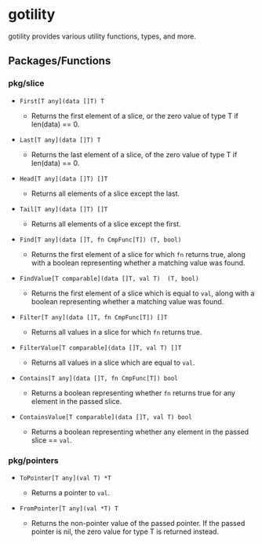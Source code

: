 # gotility

gotility provides various utility functions, types, and more. 

## Packages/Functions

### pkg/slice

- `First[T any](data []T) T`
  - Returns the first element of a slice, or the zero value of type T if len(data) == 0.

- `Last[T any](data []T) T`
  - Returns the last element of a slice, of the zero value of type T if len(data) == 0.

- `Head[T any](data []T) []T`
  - Returns all elements of a slice except the last.

- `Tail[T any](data []T) []T`
  - Returns all elements of a slice except the first.

- `Find[T any](data []T, fn CmpFunc[T]) (T, bool)`
  - Returns the first element of a slice for which `fn` returns true, along with a boolean representing whether a matching value was found.

- `FindValue[T comparable](data []T, val T)  (T, bool)`
  - Returns the first element of a slice which is equal to `val`, along with a boolean representing whether a matching value was found.

- `Filter[T any](data []T, fn CmpFunc[T]) []T`
  - Returns all values in a slice for which `fn` returns true.

- `FilterValue[T comparable](data []T, val T) []T`
  - Returns all values in a slice which are equal to `val`.

- `Contains[T any](data []T, fn CmpFunc[T]) bool`
  - Returns a boolean representing whether `fn` returns true for any element in the passed slice.

- `ContainsValue[T comparable](data []T, val T) bool`
  - Returns a boolean representing whether any element in the passed slice == `val`.

### pkg/pointers

- `ToPointer[T any](val T) *T`
  - Returns a pointer to `val`.

- `FromPointer[T any](val *T) T`
  - Returns the non-pointer value of the passed pointer. If the passed pointer is nil, the zero value for type T is returned instead.